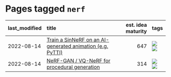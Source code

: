 # Pages tagged `nerf`

|last_modified|title|est. idea maturity|tags
|:---|:---|---:|:---|
|2022-08-14|[Train a SinNeRF on an AI-generated animation (e.g. PyTTI)](train_a_SinNeRF_on_a_pytti_animation.md)|647|[![](https://img.shields.io/badge/tag-animation-9bf4b7)](tags/animation.md) [![](https://img.shields.io/badge/tag-nerf-6f4790)](tags/nerf.md)|
|2022-08-14|[NeRF-GAN / VQ-NeRF for procedural generation](nerf-gan.md)|314|[![](https://img.shields.io/badge/tag-animation-9bf4b7)](tags/animation.md) [![](https://img.shields.io/badge/tag-nerf-6f4790)](tags/nerf.md)|